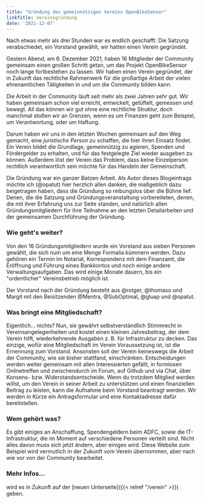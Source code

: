 ```yaml
---
title: "Gründung des gemeinnützigen Vereins OpenBikeSensor"
linkTitle: Vereinsgründung
date: '2021-12-07'
---
```


Nach etwas mehr als drei Stunden war es endlich geschafft: Die Satzung
verabschiedet, ein Vorstand gewählt, wir hatten einen Verein gegründet.

Gestern Abend, am 6. Dezember 2021, haben 16 Mitglieder der Community
gemeinsam einen großen Schritt getan, um das Projekt OpenBikeSensor noch lange
fortbestehen zu lassen. Wir haben einen Verein gegründet, der in Zukunft
das rechtliche Rahmenwerk für die großartige Arbeit der vielen ehrenamtlichen
Tätigkeiten in und um die Community bilden kann.

Die Arbeit in der Community läuft seit mehr als zwei Jahren sehr gut. Wir haben
gemeinsam schon viel erreicht, entwickelt, getüftelt, gemessen und bewegt. All
das können wir gut ohne eine rechtliche Struktur, doch manchmal stoßen wir an
Grenzen, wenn es um Finanzen geht zum Beispiel, um Verantwortung, oder um
Haftung.

Darum haben wir uns in den letzten Wochen gemeinsam auf den Weg gemacht, eine
*juristische Person* zu schaffen, die hier ihren Einsatz findet. Ein Verein
bildet die Grundlage, gemeinnützig zu agieren, Spenden und Fördergelder zu
erhalten, und für das festgelegte Ziel wieder ausgeben zu können. Außerdem löst
der Verein das Problem, dass keine Einzelperson rechtlich verantwortlich sein
möchte für das Handeln der Gemeinschaft.

Die Gründung war ein ganzer Batzen Arbeit. Als Autor dieses Blogeintrags möchte
ich (@opatut) hier herzlich allen danken, die maßgeblich dazu beigetragen
haben, dass die Gründung so reibungslos über die Bühne lief. Denen, die die
Satzung und Gründungsveranstaltung vorbereiteten, denen, die mit ihrer
Erfahrung uns zur Seite standen, und natürlich allen Gründungsmitgliedern für
ihre Teilnahme an den letzten Detailarbeiten und der gemeinsamen Durchführung
der Gründung.

### Wie geht's weiter?

Von den 16 Gründungsmitgliedern wurde ein Vorstand aus
sieben Personen gewählt, die sich num um eine Menge Formalia kümmern werden.
Dazu gehören ein Termin im Notariat, Korrespondenz mit dem Finanzamt, die
Eröffnung und Führung eines Bankkontos und noch einige andere
Verwaltungsaufgaben. Das wird einige Monate dauern, bis ein "ordentlicher"
Vereinsbetrieb möglich ist.

Der Vorstand nach der Gründung besteht aus @rotger, @thomaso und Margit mit den
Beisitzenden @Mentra, @SubOptimal, @gluap und @opatut.

### Was bringt eine Mitgliedschaft?

Eigentlich... nichts? Nun, sie gewährt selbstverständlich Stimmrecht in
Vereinsangelegenheiten und kostet einen kleinen Jahresbeitrag, der dem Verein
hilft, wiederkehrende Ausgaben z. B.  für Infrastruktur zu decken. Das einzige,
wofür eine Mitgliedschaft im Verein Voraussetzung ist, ist die Ernennung zum
Vorstand. Ansonsten soll der Verein keineswegs die Arbeit der Community, wie
sie bisher stattfand, einschränken.  Entscheidungen werden weiter gemeinsam mit
allen Interessierten gefällt, in formlosen Onlinetreffen und zwischendurch im
Forum, auf Github und via Chat, über Konsens- bzw. Widerstandsentscheide. Wenn
du trotzdem Mitglied werden willst, um den Verein in seiner Arbeit zu
unterstützen und einen finanziellen Beitrag zu leisten, kann die Aufnahme beim
Vorstand beantragt werden. Wir werden in Kürze ein Antragsformular und eine
Kontaktadresse dafür bereitstellen.

### Wem gehört was?

Es gibt einiges an Anschaffung, Spendengeldern beim ADFC, sowie die
IT-Infrastruktur, die im Moment auf verschiedene Personen verteilt sind. Nicht
alles davon muss sich jetzt ändern, aber einiges wird. Diese Website zum
Beispiel wird vermutlich in der Zukunft vom Verein übernommen, aber nach wie
vor von der Community bearbeitet.

### Mehr Infos...

wird es in Zukunft auf der [neuen Unterseite]({{< relref "/verein" >}}) geben.
